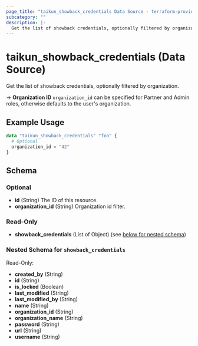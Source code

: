 ```yaml
---
page_title: "taikun_showback_credentials Data Source - terraform-provider-taikun"
subcategory: ""
description: |-
  Get the list of showback credentials, optionally filtered by organization.
---
```


# taikun_showback_credentials (Data Source)

Get the list of showback credentials, optionally filtered by organization.

-> **Organization ID** `organization_id` can be specified for Partner and Admin roles, otherwise defaults to the user's
organization.

## Example Usage

```terraform
data "taikun_showback_credentials" "foo" {
  # Optional
  organization_id = "42"
}
```

<!-- schema generated by tfplugindocs -->
## Schema

### Optional

- **id** (String) The ID of this resource.
- **organization_id** (String) Organization id filter.

### Read-Only

- **showback_credentials** (List of Object) (see [below for nested schema](#nestedatt--showback_credentials))

<a id="nestedatt--showback_credentials"></a>
### Nested Schema for `showback_credentials`

Read-Only:

- **created_by** (String)
- **id** (String)
- **is_locked** (Boolean)
- **last_modified** (String)
- **last_modified_by** (String)
- **name** (String)
- **organization_id** (String)
- **organization_name** (String)
- **password** (String)
- **url** (String)
- **username** (String)


